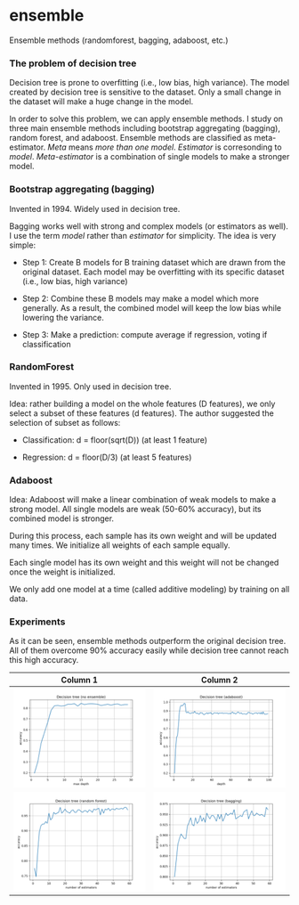 # ensemble
Ensemble methods (randomforest, bagging, adaboost, etc.)

### The problem of decision tree

Decision tree is prone to overfitting (i.e., low bias, high variance). The model created by decision tree is sensitive to the dataset. Only a small change in the dataset will make a huge change in the model.

In order to solve this problem, we can apply ensemble methods. I study on three main ensemble methods including bootstrap aggregating (bagging), random forest, and adaboost. Ensemble methods are classified as meta-estimator. *Meta* means *more than one model*. *Estimator* is corresonding to *model*. *Meta-estimator* is a combination of single models to make a stronger model.

### Bootstrap aggregating (bagging)

Invented in 1994. Widely used in decision tree.

Bagging works well with strong and complex models (or estimators as well). I use the term *model* rather than *estimator* for simplicity. The idea is very simple: 

- Step 1: Create B models for B training dataset which are drawn from the original dataset. Each model may be overfitting with its specific dataset (i.e., low bias, high variance)

- Step 2: Combine these B models may make a model which more generally. As a result, the combined model will keep the low bias while lowering the variance.

- Step 3: Make a prediction: compute average if regression, voting if classification

### RandomForest

Invented in 1995. Only used in decision tree.

Idea: rather building a model on the whole features (D features), we only select a subset of these features (d features). The author suggested the selection of subset as follows:

- Classification: d = floor(sqrt(D)) (at least 1 feature)

- Regression: d = floor(D/3) (at least 5 features)

### Adaboost

Idea: Adaboost will make a linear combination of weak models to make a strong model. All single models are weak (50-60% accuracy), but its combined model is stronger.

During this process, each sample has its own weight and will be updated many times. We initialize all weights of each sample equally.

Each single model has its own weight and this weight will not be changed once the weight is initialized.

We only add one model at a time (called additive modeling) by training on all data.

### Experiments

As it can be seen, ensemble methods outperform the original decision tree. All of them overcome 90% accuracy easily while decision tree cannot reach this high accuracy.

|Column 1|Column 2|
| --- | --- |
|<img src="https://github.com/ducanhnguyen/ensemble/blob/master/ensemble/img/decision_tree.png" width="450">|<img src="https://github.com/ducanhnguyen/ensemble/blob/master/ensemble/img/decision_tree_adaboost.png" width="450">|
|<img src="https://github.com/ducanhnguyen/ensemble/blob/master/ensemble/img/decision_tree_rf.png" width="450">|<img src="https://github.com/ducanhnguyen/ensemble/blob/master/ensemble/img/decision_tree_bagging.png" width="450">|
